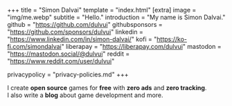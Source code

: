 +++
title = "Simon Dalvai"
template = "index.html"
[extra]
image = "img/me.webp"
subtitle = "Hello."
introduction = "My name is Simon Dalvai."
github = "https://github.com/dulvui"
githubsponsors = "https://github.com/sponsors/dulvui"
linkedin = "https://www.linkedin.com/in/simon-dalvai/"
kofi = "https://ko-fi.com/simondalvai"
liberapay = "https://liberapay.com/dulvui"
mastodon = "https://mastodon.social/@dulvui"
reddit = "https://www.reddit.com/user/dulvui"

privacypolicy = "privacy-policies.md"
+++

I create  **open source** games for **free** with **zero ads** and **zero tracking**.  
I also write a **blog** about game development and more.
